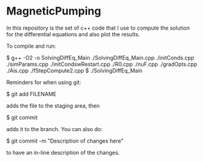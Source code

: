 # MagneticPumping

In this repository is the set of c++ code that I use to compute the solution for the differential equations and also plot the results. 

To compile and run: 

$ g++ -O2 -o SolvingDiffEq_Main ./SolvingDiffEq_Main.cpp ./initConds.cpp ./simParams.cpp ./initCondswRestart.cpp ./R0.cpp ./nuF.cpp ./gradOpts.cpp ./Ais.cpp ./fStepCompute2.cpp
$ ./SolvingDiffEq_Main

Reminders for when using git: 

$ git add FILENAME

adds the file to the staging area, then 

$ git commit 

adds it to the branch. You can also do: 

$ git commit -m "Description of changes here"

to have an in-line description of the changes. 